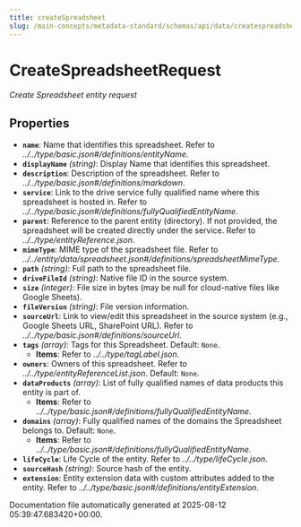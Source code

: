 ```yaml
---
title: createSpreadsheet
slug: /main-concepts/metadata-standard/schemas/api/data/createspreadsheet
---
```


# CreateSpreadsheetRequest

*Create Spreadsheet entity request*

## Properties

- **`name`**: Name that identifies this spreadsheet. Refer to *../../type/basic.json#/definitions/entityName*.
- **`displayName`** *(string)*: Display Name that identifies this spreadsheet.
- **`description`**: Description of the spreadsheet. Refer to *../../type/basic.json#/definitions/markdown*.
- **`service`**: Link to the drive service fully qualified name where this spreadsheet is hosted in. Refer to *../../type/basic.json#/definitions/fullyQualifiedEntityName*.
- **`parent`**: Reference to the parent entity (directory). If not provided, the spreadsheet will be created directly under the service. Refer to *../../type/entityReference.json*.
- **`mimeType`**: MIME type of the spreadsheet file. Refer to *../../entity/data/spreadsheet.json#/definitions/spreadsheetMimeType*.
- **`path`** *(string)*: Full path to the spreadsheet file.
- **`driveFileId`** *(string)*: Native file ID in the source system.
- **`size`** *(integer)*: File size in bytes (may be null for cloud-native files like Google Sheets).
- **`fileVersion`** *(string)*: File version information.
- **`sourceUrl`**: Link to view/edit this spreadsheet in the source system (e.g., Google Sheets URL, SharePoint URL). Refer to *../../type/basic.json#/definitions/sourceUrl*.
- **`tags`** *(array)*: Tags for this Spreadsheet. Default: `None`.
  - **Items**: Refer to *../../type/tagLabel.json*.
- **`owners`**: Owners of this spreadsheet. Refer to *../../type/entityReferenceList.json*. Default: `None`.
- **`dataProducts`** *(array)*: List of fully qualified names of data products this entity is part of.
  - **Items**: Refer to *../../type/basic.json#/definitions/fullyQualifiedEntityName*.
- **`domains`** *(array)*: Fully qualified names of the domains the Spreadsheet belongs to. Default: `None`.
  - **Items**: Refer to *../../type/basic.json#/definitions/fullyQualifiedEntityName*.
- **`lifeCycle`**: Life Cycle of the entity. Refer to *../../type/lifeCycle.json*.
- **`sourceHash`** *(string)*: Source hash of the entity.
- **`extension`**: Entity extension data with custom attributes added to the entity. Refer to *../../type/basic.json#/definitions/entityExtension*.


Documentation file automatically generated at 2025-08-12 05:39:47.683420+00:00.
